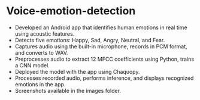 # Voice-emotion-detection

 - Developed an Android app that identifies human emotions in real time using acoustic features.
 - Detects five emotions: Happy, Sad, Angry, Neutral, and Fear.
 - Captures audio using the built-in microphone, records in PCM format, and converts to WAV.
 - Preprocesses audio to extract 12 MFCC coefficients using Python, trains a CNN model.
 - Deployed the model with the app using Chaquopy.
 - Processes recorded audio, performs inference, and displays recognized emotions in the app.
 - Screenshots available in the images folder.

